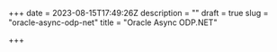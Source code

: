 +++
date = 2023-08-15T17:49:26Z
description = ""
draft = true
slug = "oracle-async-odp-net"
title = "Oracle Async ODP.NET"

+++




